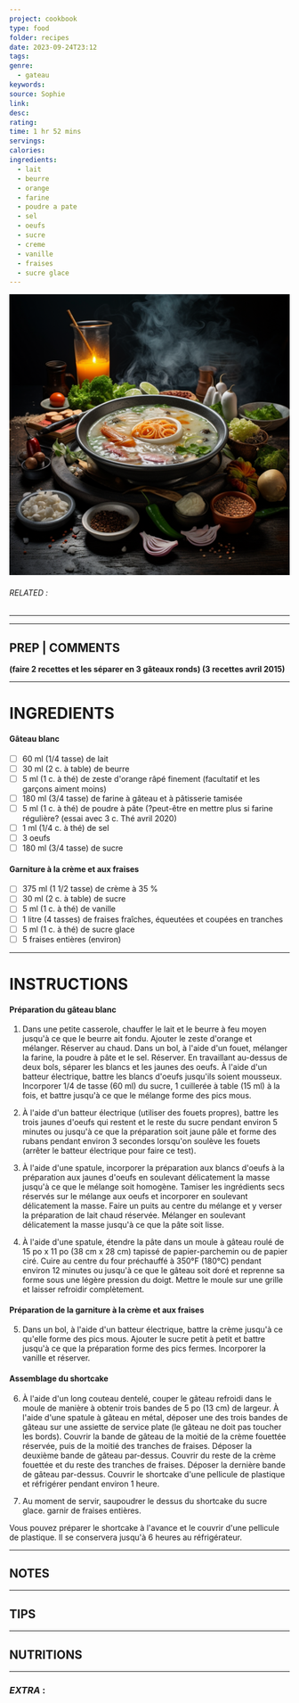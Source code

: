 ```yaml
---
project: cookbook
type: food
folder: recipes
date: 2023-09-24T23:12
tags: 
genre:
  - gateau
keywords: 
source: Sophie
link: 
desc: 
rating: 
time: 1 hr 52 mins
servings: 
calories: 
ingredients:
  - lait
  - beurre
  - orange
  - farine
  - poudre a pate
  - sel
  - oeufs
  - sucre
  - creme
  - vanille
  - fraises
  - sucre glace
---
```


![IMAGE](_default.png)

###### *RELATED* : 
---


---
## PREP | COMMENTS

**(faire 2 recettes et les séparer en 3 gâteaux ronds) (3 recettes avril 2015)**

---
# INGREDIENTS

#### **Gâteau blanc**

- [ ] 60 ml (1/4 tasse) de lait
- [ ] 30 ml (2 c. à table) de beurre
- [ ] 5 ml (1 c. à thé) de zeste d'orange râpé finement (facultatif et les garçons aiment moins)
- [ ] 180 ml (3/4 tasse) de farine à gâteau et à pâtisserie tamisée
- [ ] 5 ml (1 c. à thé) de poudre à pâte (?peut-être en mettre plus si farine régulière? (essai avec 3 c. Thé avril 2020)
- [ ] 1 ml (1/4 c. à thé) de sel
- [ ] 3 oeufs
- [ ] 180 ml (3/4 tasse) de sucre
    
#### Garniture à la crème et aux fraises
    
- [ ] 375 ml (1 1/2 tasse) de crème à 35 %
- [ ] 30 ml (2 c. à table) de sucre
- [ ] 5 ml (1 c. à thé) de vanille
- [ ] 1 litre (4 tasses) de fraises fraîches, équeutées et coupées en tranches
- [ ] 5 ml (1 c. à thé) de sucre glace
- [ ] 5 fraises entières (environ)

---
# INSTRUCTIONS

#### Préparation du gâteau blanc

1. Dans une petite casserole, chauffer le lait et le beurre à feu moyen jusqu'à ce que le beurre ait fondu. Ajouter le zeste d'orange et mélanger. Réserver au chaud. Dans un bol, à l'aide d'un fouet, mélanger la farine, la poudre à pâte et le sel. Réserver. En travaillant au-dessus de deux bols, séparer les blancs et les jaunes des oeufs. À l'aide d'un batteur électrique, battre les blancs d'oeufs jusqu'ils soient mousseux. Incorporer 1/4 de tasse (60 ml) du sucre, 1 cuillerée à table (15 ml) à la fois, et battre jusqu'à ce que le mélange forme des pics mous.

2. À l'aide d'un batteur électrique (utiliser des fouets propres), battre les trois jaunes d'oeufs qui restent et le reste du sucre pendant environ 5 minutes ou jusqu'à ce que la préparation soit jaune pâle et forme des rubans pendant environ 3 secondes lorsqu'on soulève les fouets (arrêter le batteur électrique pour faire ce test).

3. À l'aide d'une spatule, incorporer la préparation aux blancs d'oeufs à la préparation aux jaunes d'oeufs en soulevant délicatement la masse jusqu'à ce que le mélange soit homogène. Tamiser les ingrédients secs réservés sur le mélange aux oeufs et incorporer en soulevant délicatement la masse. Faire un puits au centre du mélange et y verser la préparation de lait chaud réservée. Mélanger en soulevant délicatement la masse jusqu'à ce que la pâte soit lisse.

4. À l'aide d'une spatule, étendre la pâte dans un moule à gâteau roulé de 15 po x 11 po (38 cm x 28 cm) tapissé de papier-parchemin ou de papier ciré. Cuire au centre du four préchauffé à 350°F (180°C) pendant environ 12 minutes ou jusqu'à ce que le gâteau soit doré et reprenne sa forme sous une légère pression du doigt. Mettre le moule sur une grille et laisser refroidir complètement. 

#### Préparation de la garniture à la crème et aux fraises

5. Dans un bol, à l'aide d'un batteur électrique, battre la crème jusqu'à ce qu'elle forme des pics mous. Ajouter le sucre petit à petit et battre jusqu'à ce que la préparation forme des pics fermes. Incorporer la vanille et réserver.

#### Assemblage du shortcake

6. À l'aide d'un long couteau dentelé, couper le gâteau refroidi dans le moule de manière à obtenir trois bandes de 5 po (13 cm) de largeur. À l'aide d'une spatule à gâteau en métal, déposer une des trois bandes de gâteau sur une assiette de service plate (le gâteau ne doit pas toucher les bords). Couvrir la bande de gâteau de la moitié de la crème fouettée réservée, puis de la moitié des tranches de fraises. Déposer la deuxième bande de gâteau par-dessus. Couvrir du reste de la crème fouettée et du reste des tranches de fraises. Déposer la dernière bande de gâteau par-dessus. Couvrir le shortcake d'une pellicule de plastique et réfrigérer pendant environ 1 heure.

7. Au moment de servir, saupoudrer le dessus du shortcake du sucre glace. garnir de fraises entières.

Vous pouvez préparer le shortcake à l'avance et le couvrir d'une pellicule de plastique. Il se conservera jusqu'à 6 heures au réfrigérateur.

---
## NOTES



---
## TIPS



---
## NUTRITIONS



---
### *EXTRA* :



